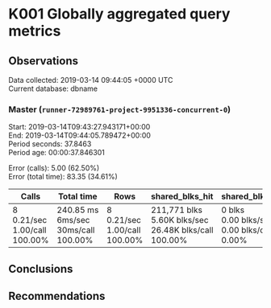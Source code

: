 # K001 Globally aggregated query metrics

## Observations ##
Data collected: 2019-03-14 09:44:05 +0000 UTC  
Current database: dbname  



### Master (`runner-72989761-project-9951336-concurrent-0`) ###
Start: 2019-03-14T09:43:27.943171+00:00  
End: 2019-03-14T09:44:05.789472+00:00  
Period seconds: 37.8463  
Period age: 00:00:37.846301  

Error (calls): 5.00 (62.50%)  
Error (total time): 83.35 (34.61%)

Calls | Total&nbsp;time | Rows | shared_blks_hit | shared_blks_read | shared_blks_dirtied | shared_blks_written | blk_read_time | blk_write_time | kcache_reads | kcache_writes | kcache_user_time_ms | kcache_system_time 
-------|------------|------|-----------------|------------------|---------------------|---------------------|---------------|----------------|--------------|---------------|---------------------|--------------------
8<br/>0.21/sec<br/>1.00/call<br/>100.00% |240.85&nbsp;ms<br/>6ms/sec<br/>30ms/call<br/>100.00% |8<br/>0.21/sec<br/>1.00/call<br/>100.00% |211,771&nbsp;blks<br/>5.60K&nbsp;blks/sec<br/>26.48K&nbsp;blks/call<br/>100.00% |0&nbsp;blks<br/>0.00&nbsp;blks/sec<br/>0.00&nbsp;blks/call<br/>0.00% |0&nbsp;blks<br/>0.00&nbsp;blks/sec<br/>0.00&nbsp;blks/call<br/>0.00% |0&nbsp;blks<br/>0.00&nbsp;blks/sec<br/>0.00&nbsp;blks/call<br/>0.00% |0.00&nbsp;ms<br/>0s/sec<br/>0s/call<br/>0.00% |0.00&nbsp;ms<br/>0s/sec<br/>0s/call<br/>0.00% |0.00&nbsp;bytes<br/>0.00&nbsp;bytes/sec<br/>0.00&nbsp;bytes/call<br/>0.00% |0.00&nbsp;bytes<br/>0.00&nbsp;bytes/sec<br/>0.00&nbsp;bytes/call<br/>0.00% |0.00&nbsp;ms<br/>0s/sec<br/>0s/call<br/>0.00% |0.00&nbsp;ms<br/>0s/sec<br/>0s/call<br/>0.00%





## Conclusions ##


## Recommendations ##

